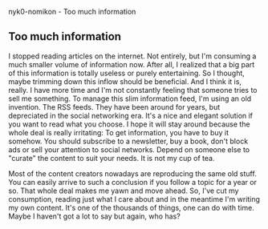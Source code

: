 nyk0-nomikon - Too much information

## Too much information

I stopped reading articles on the internet. Not entirely, but I'm consuming a much smaller volume of information now. After all, I realized that a big part of this information is totally useless or purely entertaining. So I thought, maybe trimming down this inflow should be beneficial. And I think it is, really. I have more time and I'm not constantly feeling that someone tries to sell me something. To manage this slim information feed, I'm using an old invention. The RSS feeds. They have been around for years, but depreciated in the social networking era. It's a nice and elegant solution if you want to read what you choose. I hope it will stay around because the whole deal is really irritating: To get information, you have to buy it somehow. You should subscribe to a newsletter, buy a book, don't block ads or sell your attention to social networks. Depend on someone else to "curate" the content to suit your needs. It is not my cup of tea.

Most of the content creators nowadays are reproducing the same old stuff. You can easily arrive to such a conclusion if you follow a topic for a year or so. That whole deal makes me yawn and move ahead. So, I've cut my consumption, reading just what I care about and in the meantime I'm writing my own content. It's one of the thousands of things, one can do with time. Maybe I haven't got a lot to say but again, who has?
